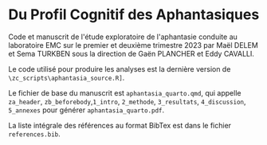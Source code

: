 # Du Profil Cognitif des Aphantasiques

Code et manuscrit de l'étude exploratoire de l'aphantasie conduite au laboratoire EMC sur le premier et deuxième trimestre 2023 par Maël DELEM et Sema TURKBEN sous la direction de Gaën PLANCHER et Eddy CAVALLI.

Le code utilisé pour produire les analyses est la dernière version de `\zc_scripts\aphantasia_source.R]`. 

Le fichier de base du manuscrit est `aphantasia_quarto.qmd`, qui appelle `za_header`, `zb_beforebody`,`1_intro`, `2_methode`, `3_resultats`, `4_discussion`, `5_annexes` pour générer `aphantasia_quarto.pdf`.

La liste intégrale des références au format BibTex est dans le fichier `references.bib`.
